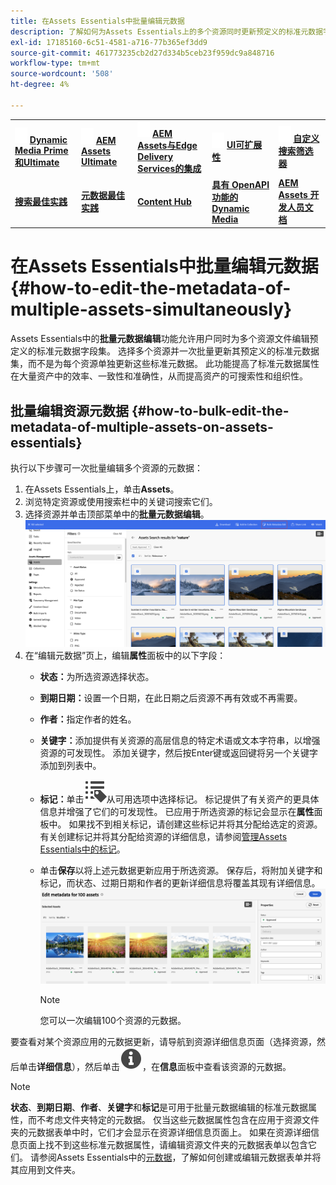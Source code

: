 ```yaml
---
title: 在Assets Essentials中批量编辑元数据
description: 了解如何为Assets Essentials上的多个资源同时更新预定义的标准元数据字段集。
exl-id: 17185160-6c51-4581-a716-77b365ef3dd9
source-git-commit: 461773235cb2d27d334b5ceb23f959dc9a848716
workflow-type: tm+mt
source-wordcount: '508'
ht-degree: 4%

---
```



<table>
    <tr>
        <td>
            <img src="assets/new2.gif" width="20px" height="25px" alt="新建">
            <a href="https://experienceleague.adobe.com/en/docs/experience-manager-cloud-service/content/assets/dynamicmedia/dm-prime-ultimate"><b>Dynamic Media Prime和Ultimate</b></a>
        </td>
        <td>
            <img src="assets/new2.gif" width="20px" height="25px" alt="新建">
            <a href="https://experienceleague.adobe.com/en/docs/experience-manager-cloud-service/content/assets/assets-ultimate-overview"><b>AEM Assets Ultimate</b></a>
        </td>
        <td>
            <img src="assets/new2.gif" width="20px" height="25px" alt="新建">
            <a href="http://experienceleague.adobe.com/en/docs/experience-manager-cloud-service/content/assets/integrate-aem-assets-edge-delivery-services"><b>AEM Assets与Edge Delivery Services的集成</b></a>
        </td>
        <td>
            <img src="assets/new2.gif" width="20px" height="25px" alt="新建">
            <a href="https://experienceleague.adobe.com/en/docs/experience-manager-cloud-service/content/assets/assets-view/aem-assets-view-ui-extensibility"><b>UI可扩展性</b></a>
        </td>
          <td>
            <img src="assets/new2.gif" width="20px" height="25px" alt="新建">
            <a href="https://experienceleague.adobe.com/en/docs/experience-manager-assets-essentials/help/custom-search-filters"><b>自定义搜索筛选器</b></a>
        </td>
    </tr>
    <tr>
        <td>
            <a href="https://experienceleague.adobe.com/en/docs/experience-manager-cloud-service/content/assets/best-practices/search-best-practices"><b>搜索最佳实践</b></a>
        </td>
        <td>
            <a href="https://experienceleague.adobe.com/en/docs/experience-manager-cloud-service/content/assets/best-practices/metadata-best-practices"><b>元数据最佳实践</b></a>
        </td>
        <td>
            <a href="https://experienceleague.adobe.com/en/docs/experience-manager-cloud-service/content/assets/content-hub/product-overview"><b>Content Hub</b></a>
        </td>
        <td>
            <a href="https://experienceleague.adobe.com/en/docs/experience-manager-cloud-service/content/assets/dynamicmedia/dynamic-media-open-apis/dynamic-media-open-apis-overview"><b>具有 OpenAPI 功能的 Dynamic Media</b></a>
        </td>
        <td>
            <a href="https://developer.adobe.com/experience-cloud/experience-manager-apis/"><b>AEM Assets 开发人员文档</b></a>
        </td>
    </tr>
</table>

# 在Assets Essentials中批量编辑元数据{#how-to-edit-the-metadata-of-multiple-assets-simultaneously}

Assets Essentials中的&#x200B;**批量元数据编辑**&#x200B;功能允许用户同时为多个资源文件编辑预定义的标准元数据字段集。 选择多个资源并一次批量更新其预定义的标准元数据集，而不是为每个资源单独更新这些标准元数据。 此功能提高了标准元数据属性在大量资产中的效率、一致性和准确性，从而提高资产的可搜索性和组织性。

## 批量编辑资源元数据 {#how-to-bulk-edit-the-metadata-of-multiple-assets-on-assets-essentials}

执行以下步骤可一次批量编辑多个资源的元数据：

1. 在Assets Essentials上，单击&#x200B;**Assets**。
1. 浏览特定资源或使用搜索栏中的关键词搜索它们。
1. 选择资源并单击顶部菜单中的&#x200B;**批量元数据编辑**。
   ![bulk-metadata-edit](/help/using/assets/bulk-metadata-edit1.png)
1. 在“编辑元数据”页上，编辑&#x200B;**属性**&#x200B;面板中的以下字段：
   * **状态：**&#x200B;为所选资源选择状态。
   * **到期日期：**&#x200B;设置一个日期，在此日期之后资源不再有效或不再需要。
   * **作者：**&#x200B;指定作者的姓名。
   * **关键字：**&#x200B;添加提供有关资源的高层信息的特定术语或文本字符串，以增强资源的可发现性。 添加关键字，然后按Enter键或返回键将另一个关键字添加到列表中。
   * **标记：**&#x200B;单击![标记图标](/help/using/assets/tags-icon.svg)从可用选项中选择标记。 标记提供了有关资产的更具体信息并增强了它们的可发现性。 已应用于所选资源的标记会显示在&#x200B;**属性**&#x200B;面板中。 如果找不到相关标记，请创建这些标记并将其分配给选定的资源。 有关创建标记并将其分配给资源的详细信息，请参阅[管理Assets Essentials中的标记](/help/using/tagging-management.md)。
   * 单击&#x200B;**保存**以将上述元数据更新应用于所选资源。 保存后，将附加关键字和标记，而状态、过期日期和作者的更新详细信息将覆盖其现有详细信息。
     ![save-bulk-metadata-edit-properties](/help/using/assets/save-bulk-metadata-edit-properties2.png)

     >[!NOTE]
     >
     >您可以一次编辑100个资源的元数据。

要查看对某个资源应用的元数据更新，请导航到资源详细信息页面（选择资源，然后单击&#x200B;**详细信息**），然后单击![](/help/using/assets/info-icon-solid-black.svg)，在&#x200B;**信息**&#x200B;面板中查看该资源的元数据。

>[!NOTE]
>
>**状态**、**到期日期**、**作者**、**关键字**&#x200B;和&#x200B;**标记**&#x200B;是可用于批量元数据编辑的标准元数据属性，而不考虑文件夹特定的元数据。 仅当这些元数据属性包含在应用于资源文件夹的元数据表单中时，它们才会显示在资源详细信息页面上。 如果在资源详细信息页面上找不到这些标准元数据属性，请编辑资源文件夹的元数据表单以包含它们。 请参阅Assets Essentials中的[元数据](/help/using/metadata.md)，了解如何创建或编辑元数据表单并将其应用到文件夹。
